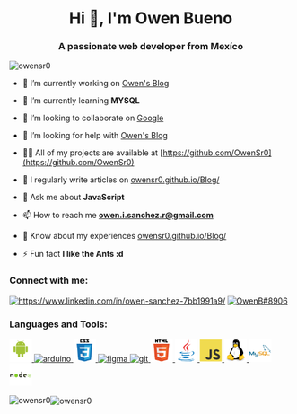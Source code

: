 <h1 align="center">Hi 👋, I'm Owen Bueno</h1>
<h3 align="center">A passionate web developer from Mexíco</h3>

<p align="left"> <img src="https://komarev.com/ghpvc/?username=owensr0&label=Profile%20views&color=0e75b6&style=flat" alt="owensr0" /> </p>

- 🔭 I’m currently working on [Owen's Blog](owensr0.github.io/Blog/)

- 🌱 I’m currently learning **MYSQL**

- 👯 I’m looking to collaborate on [Google](google.com/)

- 🤝 I’m looking for help with [Owen's Blog](owensr0.github.io/Blog/)

- 👨‍💻 All of my projects are available at [https://github.com/OwenSr0](https://github.com/OwenSr0)

- 📝 I regularly write articles on [owensr0.github.io/Blog/](owensr0.github.io/Blog/)

- 💬 Ask me about **JavaScript**

- 📫 How to reach me **owen.i.sanchez.r@gmail.com**

- 📄 Know about my experiences [owensr0.github.io/Blog/](owensr0.github.io/Blog/)

- ⚡ Fun fact **I like the Ants :d**

<h3 align="left">Connect with me:</h3>
<p align="left">
<a href="https://linkedin.com/in/https://www.linkedin.com/in/owen-sanchez-7bb1991a9/" target="blank"><img align="center" src="https://raw.githubusercontent.com/rahuldkjain/github-profile-readme-generator/master/src/images/icons/Social/linked-in-alt.svg" alt="https://www.linkedin.com/in/owen-sanchez-7bb1991a9/" height="30" width="40" /></a>
<a href="https://discord.gg/OwenB#8906" target="blank"><img align="center" src="https://raw.githubusercontent.com/rahuldkjain/github-profile-readme-generator/master/src/images/icons/Social/discord.svg" alt="OwenB#8906" height="30" width="40" /></a>
</p>

<h3 align="left">Languages and Tools:</h3>
<p align="left"> <a href="https://developer.android.com" target="_blank" rel="noreferrer"> <img src="https://raw.githubusercontent.com/devicons/devicon/master/icons/android/android-original-wordmark.svg" alt="android" width="40" height="40"/> </a> <a href="https://www.arduino.cc/" target="_blank" rel="noreferrer"> <img src="https://cdn.worldvectorlogo.com/logos/arduino-1.svg" alt="arduino" width="40" height="40"/> </a> <a href="https://www.w3schools.com/css/" target="_blank" rel="noreferrer"> <img src="https://raw.githubusercontent.com/devicons/devicon/master/icons/css3/css3-original-wordmark.svg" alt="css3" width="40" height="40"/> </a> <a href="https://www.figma.com/" target="_blank" rel="noreferrer"> <img src="https://www.vectorlogo.zone/logos/figma/figma-icon.svg" alt="figma" width="40" height="40"/> </a> <a href="https://git-scm.com/" target="_blank" rel="noreferrer"> <img src="https://www.vectorlogo.zone/logos/git-scm/git-scm-icon.svg" alt="git" width="40" height="40"/> </a> <a href="https://www.w3.org/html/" target="_blank" rel="noreferrer"> <img src="https://raw.githubusercontent.com/devicons/devicon/master/icons/html5/html5-original-wordmark.svg" alt="html5" width="40" height="40"/> </a> <a href="https://www.java.com" target="_blank" rel="noreferrer"> <img src="https://raw.githubusercontent.com/devicons/devicon/master/icons/java/java-original.svg" alt="java" width="40" height="40"/> </a> <a href="https://developer.mozilla.org/en-US/docs/Web/JavaScript" target="_blank" rel="noreferrer"> <img src="https://raw.githubusercontent.com/devicons/devicon/master/icons/javascript/javascript-original.svg" alt="javascript" width="40" height="40"/> </a> <a href="https://www.linux.org/" target="_blank" rel="noreferrer"> <img src="https://raw.githubusercontent.com/devicons/devicon/master/icons/linux/linux-original.svg" alt="linux" width="40" height="40"/> </a> <a href="https://www.mysql.com/" target="_blank" rel="noreferrer"> <img src="https://raw.githubusercontent.com/devicons/devicon/master/icons/mysql/mysql-original-wordmark.svg" alt="mysql" width="40" height="40"/> </a> <a href="https://nodejs.org" target="_blank" rel="noreferrer"> <img src="https://raw.githubusercontent.com/devicons/devicon/master/icons/nodejs/nodejs-original-wordmark.svg" alt="nodejs" width="40" height="40"/>  </a> </p>

<p><img align="left" src="https://github-readme-stats.vercel.app/api/top-langs?username=owensr0&show_icons=true&locale=en&layout=compact" alt="owensr0" /></p>

<p><img align="center" src="https://github-readme-streak-stats.herokuapp.com/?user=owensr0&" alt="owensr0" /></p>

